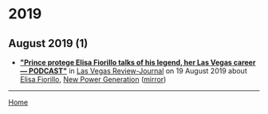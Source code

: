 # 2019

## August 2019 (1)

 - [**"Prince protege Elisa Fiorillo talks of his legend, her Las Vegas career — PODCAST"**](https://www.reviewjournal.com/entertainment/entertainment-columns/kats/prince-protege-elisa-fiorillo-talks-of-his-legend-her-las-vegas-career-podcast-1829762/) in [Las Vegas Review-Journal](https://www.reviewjournal.com/) on 19 August 2019 about [Elisa Fiorillo](../../topics/elisa-fiorillo/index.md), [New Power Generation](../../topics/new-power-generation/index.md) ([mirror](https://web.archive.org/web/*/https://www.reviewjournal.com/entertainment/entertainment-columns/kats/prince-protege-elisa-fiorillo-talks-of-his-legend-her-las-vegas-career-podcast-1829762/))

----

[Home](../)
